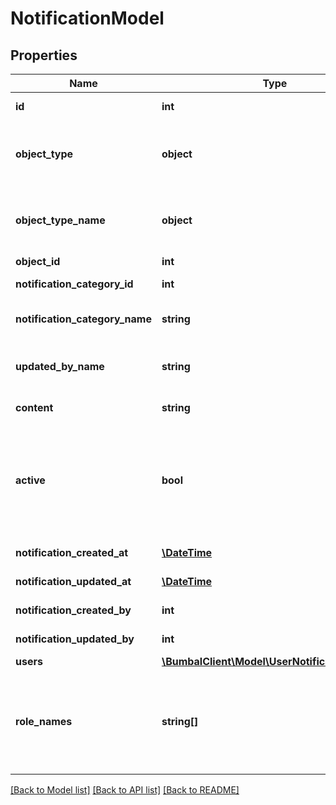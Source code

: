 # NotificationModel

## Properties
Name | Type | Description | Notes
------------ | ------------- | ------------- | -------------
**id** | **int** | Unique Identifier | [optional] 
**object_type** | **object** | Object type IDs available for this notification | [optional] 
**object_type_name** | **object** | Object type names available for this notification | [optional] 
**object_id** | **int** | Object ID | [optional] 
**notification_category_id** | **int** | Notification category id | [optional] 
**notification_category_name** | **string** | Notification category name | [optional] 
**updated_by_name** | **string** | Notification updated by user full name | [optional] 
**content** | **string** | Notification content | [optional] 
**active** | **bool** | if active&#x3D;0: note has been removed and is no longer visible in any bumbal interface | [optional] 
**notification_created_at** | [**\DateTime**](\DateTime.md) | created_at date time | [optional] 
**notification_updated_at** | [**\DateTime**](\DateTime.md) | updated_at date time | [optional] 
**notification_created_by** | **int** | created_by user id | [optional] 
**notification_updated_by** | **int** | updated_by user id | [optional] 
**users** | [**\BumbalClient\Model\UserNotificationModel[]**](UserNotificationModel.md) |  | [optional] 
**role_names** | **string[]** | Roles to enable notification for, works only on create, ignored on update | [optional] 

[[Back to Model list]](../README.md#documentation-for-models) [[Back to API list]](../README.md#documentation-for-api-endpoints) [[Back to README]](../README.md)


